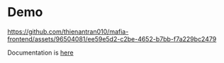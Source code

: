 # Demo


https://github.com/thienantran010/mafia-frontend/assets/96504081/ee59e5d2-c2be-4652-b7bb-f7a229bc2479



Documentation is [here](https://gist.github.com/thienantran010/3d9f30b82b36b71698fcaa122e812ec5)
